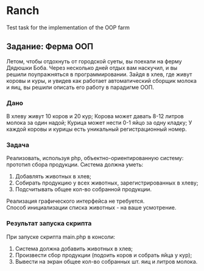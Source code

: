 # Ranch
Test task for the implementation of the OOP farm
## Задание: Ферма ООП
Летом, чтобы отдохнуть от городской суеты, вы поехали на ферму Дядюшки Боба. Через несколько дней отдых вам наскучил, и вы решили поупражняться в программировании. Зайдя в хлев, где живут коровы и куры, и увидев как работает автоматический сборщик молока и яиц, вы решили описать его работу в парадигме ООП.
### Дано
В хлеву живут 10 коров и 20 кур;
Корова может давать 8-12 литров молока за один надой;
Курица может нести 0-1 яйцо за одну кладку;
У каждой коровы и курицы есть уникальный регистрационный номер.
### Задача
Реализовать, используя php, объектно-ориентированную систему: прототип сбора продукции. 
Система должна уметь:
1. Добавлять животных в хлев;
2. Собирать продукцию у всех животных, зарегистрированных в хлеву;
3. Подсчитывать общее кол-во собранной продукции.

Реализация графического интерфейса не требуется.  
Способ инициализации списка животных - на ваше усмотрение.
### Результат запуска скрипта
При запуске скрипта main.php в консоли:
1. Система должна добавить животных в хлев;
2. Произвести сбор продукции (подоить коров и собрать яйца у кур);
3. Вывести на экран общее кол-во собранных шт. яиц и литров молока.
